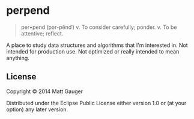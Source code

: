 # perpend

> per•pend (pər-pĕndˈ)
>   v. To consider carefully; ponder.
>   v. To be attentive; reflect.

A place to study data structures and algorithms that I'm interested in. Not intended for production use. Not optimized or really intended to mean anything.

## License

Copyright © 2014 Matt Gauger

Distributed under the Eclipse Public License either version 1.0 or (at your option) any later version.
